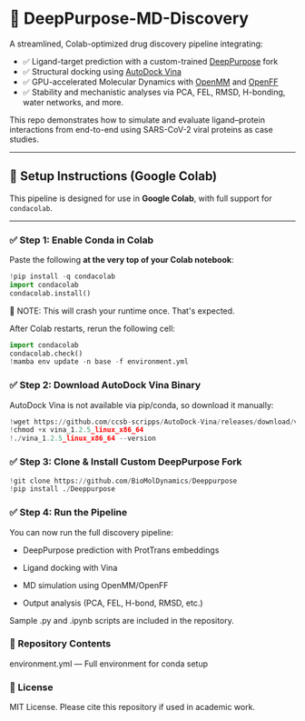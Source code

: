 # 🧬 DeepPurpose-MD-Discovery

A streamlined, Colab-optimized drug discovery pipeline integrating:

- ✅ Ligand-target prediction with a custom-trained [DeepPurpose](https://github.com/mosmos6/Deeppurpose) fork
- ✅ Structural docking using [AutoDock Vina](http://vina.scripps.edu/)
- ✅ GPU-accelerated Molecular Dynamics with [OpenMM](https://openmm.org/) and [OpenFF](https://openforcefield.org/)
- ✅ Stability and mechanistic analyses via PCA, FEL, RMSD, H-bonding, water networks, and more.

This repo demonstrates how to simulate and evaluate ligand–protein interactions from end-to-end using SARS-CoV-2 viral proteins as case studies.

---

## 🔧 Setup Instructions (Google Colab)

This pipeline is designed for use in **Google Colab**, with full support for `condacolab`.

---

### ✅ Step 1: Enable Conda in Colab

Paste the following **at the very top of your Colab notebook**:

```python
!pip install -q condacolab
import condacolab
condacolab.install()
```



🔄 NOTE: This will crash your runtime once. That's expected.

After Colab restarts, rerun the following cell:

```python
import condacolab
condacolab.check()
!mamba env update -n base -f environment.yml
```

### ✅ Step 2: Download AutoDock Vina Binary

AutoDock Vina is not available via pip/conda, so download it manually:

```python
!wget https://github.com/ccsb-scripps/AutoDock-Vina/releases/download/v1.2.5/vina_1.2.5_linux_x86_64
!chmod +x vina_1.2.5_linux_x86_64
!./vina_1.2.5_linux_x86_64 --version
```

### ✅ Step 3: Clone & Install Custom DeepPurpose Fork

```python
!git clone https://github.com/BioMolDynamics/Deeppurpose
!pip install ./Deeppurpose
```

### ✅ Step 4: Run the Pipeline

You can now run the full discovery pipeline:

- DeepPurpose prediction with ProtTrans embeddings

- Ligand docking with Vina

- MD simulation using OpenMM/OpenFF

- Output analysis (PCA, FEL, H-bond, RMSD, etc.)

Sample .py and .ipynb scripts are included in the repository.

### 📂 Repository Contents

environment.yml — Full environment for conda setup



### 📜 License
MIT License. Please cite this repository if used in academic work.
